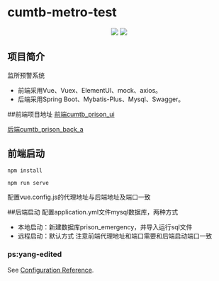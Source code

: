 # cumtb-metro-test
<p>
    <p align="center">
	<a href="https://gitee.com/纸鸢/ cumtb_prison_ui/"><img src="https://img.shields.io/badge/cumtb_prison_ui-v1.0.0-brightgreen.svg"></a>
	<a href="https://gitee.com/纸鸢/ cumtb_prison_ui/blob/master/LICENSE"><img src="https://img.shields.io/github/license/mashape/apistatus.svg"></a>
</p>

## 项目简介

监所预警系统
* 前端采用Vue、Vuex、ElementUI、mock、axios。
* 后端采用Spring Boot、Mybatis-Plus、Mysql、Swagger。

##前端项目地址
[前端cumtb_prison_ui](https://gitee.com/wx_a512a2302d/cumtb_prison_ui)

[后端cumtb_prison_back_a](https://gitee.com/hzhrc6/cumtb_prison_back_a)
## 前端启动
```
npm install

npm run serve
```
配置vue.config.js的代理地址与后端地址及端口一致


##后端启动
配置application.yml文件mysql数据库，两种方式
* 本地启动：新建数据库prison_emergency，并导入运行sql文件
* 远程启动：默认方式
注意前端代理地址和端口需要和后端启动端口一致

### ps:yang-edited
See [Configuration Reference](https://cli.vuejs.org/config/).
